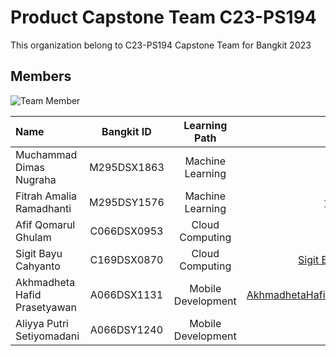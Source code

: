 # Product Capstone Team C23-PS194

This organization belong to C23-PS194 Capstone Team for Bangkit 2023

## Members

![Team Member](https://github.com/Bangkit-Capstone-C23-PS194-Team/.github/assets/64621392/1fe6d2b9-4d9d-48ee-8a34-8177f4270705)

| Name                         | Bangkit ID  |   Learning Path    |                                                   Github Profile      |
| :--------------------------- | :---------: | :----------------: | ---------------------------------------------------------------:      |
| Muchammad Dimas Nugraha      | M295DSX1863 |  Machine Learning  |                          [MrFlinxy](https://github.com/MrFlinxy)      |
| Fitrah Amalia Ramadhanti     | M295DSY1576 |  Machine Learning  |              [fitrahamalia06](https://github.com/fitrahamalia06)      |
| Afif Qomarul Ghulam          | C066DSX0953 |  Cloud Computing   |                        [Afif Ghulam](https://github.com/zxc1520)      |
| Sigit Bayu Cahyanto          | C169DSX0870 |  Cloud Computing   |          [Sigit Bayu Cahyanto](https://github.com/sigitbayu3131)      |
| Akhmadheta Hafid Prasetyawan | A066DSX1131 | Mobile Development | [AkhmadhetaHafidPrasetyawan](https://github.com/AkhmadhetaHPras)      |
| Aliyya Putri Setiyomadani    | A066DSY1240 | Mobile Development |                      [Aliyya Putri](https://github.com/aliyyaps)      |
